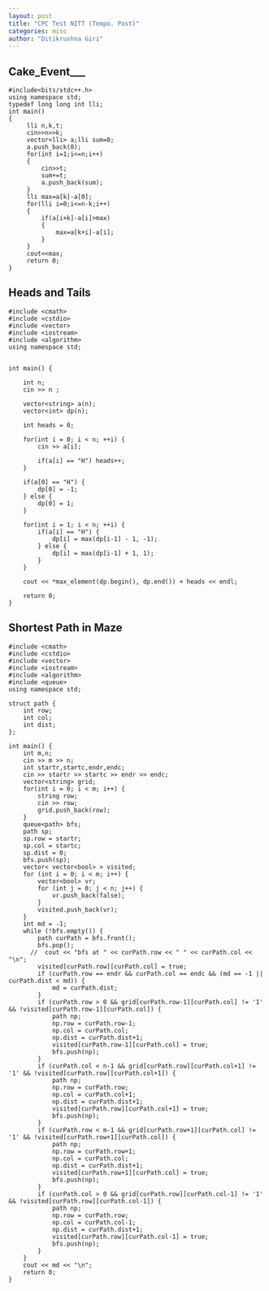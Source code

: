 ```yaml
---
layout: post
title: "CPC Test NITT (Tempo. Post)"
categories: misc
author: "Ditikrushna Giri"
---
```



## Cake_Event___ 
    #include<bits/stdc++.h>
    using namespace std;
    typedef long long int lli;
    int main()
    {
         lli n,k,t;
         cin>>n>>k;
         vector<lli> a;lli sum=0;
         a.push_back(0);
         for(int i=1;i<=n;i++)
         {
             cin>>t;
             sum+=t;
             a.push_back(sum);
         }
         lli max=a[k]-a[0];
         for(lli i=0;i<=n-k;i++)
         {
             if(a[i+k]-a[i]>max)
             {
                 max=a[k+i]-a[i];
             }
         }
         cout<<max;
         return 0;
    } 



## Heads and Tails 
    #include <cmath>
    #include <cstdio>
    #include <vector>
    #include <iostream>
    #include <algorithm>
    using namespace std;
    
    
    int main() {
      
        int n;
        cin >> n ;
        
        vector<string> a(n);
        vector<int> dp(n);
        
        int heads = 0;
        
        for(int i = 0; i < n; ++i) {
            cin >> a[i];
            
            if(a[i] == "H") heads++;
        }
        
        if(a[0] == "H") {
            dp[0] = -1;
        } else {
            dp[0] = 1;
        }
        
        for(int i = 1; i < n; ++i) {
            if(a[i] == "H") {
                dp[i] = max(dp[i-1] - 1, -1);
            } else {
                dp[i] = max(dp[i-1] + 1, 1);
            }
        }
        
        cout << *max_element(dp.begin(), dp.end()) + heads << endl;
        
        return 0;
    }

## Shortest Path in Maze
    #include <cmath>
    #include <cstdio>
    #include <vector>
    #include <iostream>
    #include <algorithm>
    #include <queue>
    using namespace std;
    
    struct path {
        int row;
        int col;
        int dist;
    };
    
    int main() {
        int m,n;
        cin >> m >> n;
        int startr,startc,endr,endc;
        cin >> startr >> startc >> endr >> endc;
        vector<string> grid;
        for(int i = 0; i < m; i++) {
            string row;
            cin >> row;
            grid.push_back(row);
        }
        queue<path> bfs;
        path sp;
        sp.row = startr;
        sp.col = startc;
        sp.dist = 0;
        bfs.push(sp);
        vector< vector<bool> > visited;
        for (int i = 0; i < m; i++) {
            vector<bool> vr;
            for (int j = 0; j < n; j++) {
                vr.push_back(false);
            }
            visited.push_back(vr);
        }
        int md = -1;
        while (!bfs.empty()) {
            path curPath = bfs.front();
            bfs.pop();
          //  cout << "bfs at " << curPath.row << " " << curPath.col << "\n";
            visited[curPath.row][curPath.col] = true;
            if (curPath.row == endr && curPath.col == endc && (md == -1 || curPath.dist < md)) {
                md = curPath.dist;
            }
            if (curPath.row > 0 && grid[curPath.row-1][curPath.col] != '1' && !visited[curPath.row-1][curPath.col]) {
                path np;
                np.row = curPath.row-1;
                np.col = curPath.col;
                np.dist = curPath.dist+1;
                visited[curPath.row-1][curPath.col] = true;
                bfs.push(np);
            }
            if (curPath.col < n-1 && grid[curPath.row][curPath.col+1] != '1' && !visited[curPath.row][curPath.col+1]) {
                path np;
                np.row = curPath.row;
                np.col = curPath.col+1;
                np.dist = curPath.dist+1;
                visited[curPath.row][curPath.col+1] = true;
                bfs.push(np);
            }
            if (curPath.row < m-1 && grid[curPath.row+1][curPath.col] != '1' && !visited[curPath.row+1][curPath.col]) {
                path np;
                np.row = curPath.row+1;
                np.col = curPath.col;
                np.dist = curPath.dist+1;
                visited[curPath.row+1][curPath.col] = true;
                bfs.push(np);
            }
            if (curPath.col > 0 && grid[curPath.row][curPath.col-1] != '1' && !visited[curPath.row][curPath.col-1]) {
                path np;
                np.row = curPath.row;
                np.col = curPath.col-1;
                np.dist = curPath.dist+1;
                visited[curPath.row][curPath.col-1] = true;
                bfs.push(np);
            }
        }
        cout << md << "\n";
        return 0;
    }

